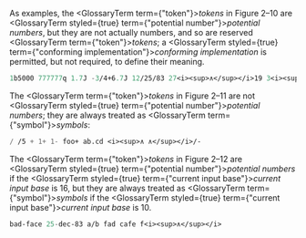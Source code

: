  



As examples, the <GlossaryTerm  term={"token"}><i>tokens</i></GlossaryTerm> in Figure 2–10 are <GlossaryTerm styled={true} term={"potential number"}><i>potential numbers</i></GlossaryTerm>, but they are not actually numbers, and so are reserved <GlossaryTerm  term={"token"}><i>tokens</i></GlossaryTerm>; a <GlossaryTerm styled={true} term={"conforming implementation"}><i>conforming implementation</i></GlossaryTerm> is permitted, but not required, to define their meaning. 




```lisp title="Figure 2–10. Examples of reserved tokens"
1b5000 777777q 1.7J -3/4+6.7J 12/25/83 27<i><sup>∧</sup></i>19 3<i><sup>∧</sup></i>4/5 6//7 3.1.2.6 <i><sup>∧</sup></i>-43<i><sup>∧</sup></i> 3.141 592 653 589 793 238 4 -3.7+2.6i-6.17j+19.6k
```
 



The <GlossaryTerm  term={"token"}><i>tokens</i></GlossaryTerm> in Figure 2–11 are not <GlossaryTerm styled={true} term={"potential number"}><i>potential numbers</i></GlossaryTerm>; they are always treated as <GlossaryTerm  term={"symbol"}><i>symbols</i></GlossaryTerm>: 




```lisp title="Figure 2–11. Examples of symbols"
/ /5 + 1+ 1- foo+ ab.cd <i><sup>∧ ∧</sup></i>/-
```
  







The <GlossaryTerm  term={"token"}><i>tokens</i></GlossaryTerm> in Figure 2–12 are <GlossaryTerm styled={true} term={"potential number"}><i>potential numbers</i></GlossaryTerm> if the <GlossaryTerm styled={true} term={"current input base"}><i>current input base</i></GlossaryTerm> is 16, but they are always treated as <GlossaryTerm  term={"symbol"}><i>symbols</i></GlossaryTerm> if the <GlossaryTerm styled={true} term={"current input base"}><i>current input base</i></GlossaryTerm> is 10. 




```lisp title="Figure 2–12. Examples of symbols or potential numbers"
bad-face 25-dec-83 a/b fad cafe f<i><sup>∧</sup></i>
```
 



